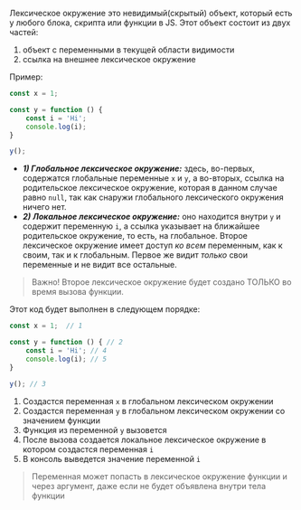 Лексическое окружение это невидимый(скрытый) объект, который есть у любого блока, скрипта или функции в JS. Этот объект состоит из двух частей:
1) объект с переменными в текущей области видимости
2) ссылка на внешнее лексическое окружение

Пример:
```js
const x = 1;

const y = function () {
	const i = 'Hi';
	console.log(i);
}

y();
```
- ***1) Глобальное лексическое окружение:*** здесь, во-первых, содержатся глобальные переменные `х` и `у`, а во-вторых, ссылка на родительское лексическое окружение, которая в данном случае равно `null`, так как снаружи глобального лексического окружения ничего нет.
- ***2) Локальное лексическое окружение:*** оно находится внутри `y` и содержит переменную `i`, а ссылка указывает на ближайшее родительское окружение, то есть, на глобальное.
Второе лексическое окружение имеет доступ *ко всем* переменным, как к своим, так и к глобальным.
Первое же видит *только* свои переменные и не видит все остальные.

>Важно! Второе лексическое окружение будет создано ТОЛЬКО во время вызова функции.

Этот код будет выполнен в следующем порядке:
```js
const x = 1;  // 1

const y = function () { // 2
	const i = 'Hi'; // 4
	console.log(i); // 5
}

y(); // 3
```
1) Создастся переменная `x` в глобальном лексическом окружении
2) Создастся переменная `y` в глобальном лексическом окружении со значением функции
3) Функция из переменной `y` вызовется
4) После вызова создается локальное лексическое окружение в котором создастся переменная `i`
5) В консоль выведется значение переменной `i`

> Переменная может попасть в лексическое окружение функции и через аргумент, даже если не будет объявлена внутри тела функции


